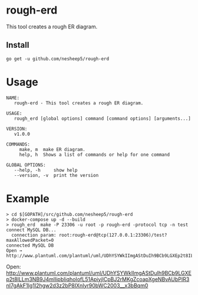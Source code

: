 # rough-erd
This tool creates a rough ER diagram.

## Install
```
go get -u github.com/nesheep5/rough-erd
```

# Usage
```
NAME:
   rough-erd - This tool creates a rough ER diagram.

USAGE:
   rough_erd [global options] command [command options] [arguments...]

VERSION:
   v1.0.0

COMMANDS:
     make, m  make ER diagram.
     help, h  Shows a list of commands or help for one command

GLOBAL OPTIONS:
   --help, -h     show help
   --version, -v  print the version
```

# Example
```
> cd $[GOPATH]/src/github.com/nesheep5/rough-erd
> docker-compose up -d --build
> rough_erd  make -P 23306 -u root -p rough-erd -protocol tcp -n test
connect MySQL DB...
  connection param: root:rough-erd@tcp(127.0.0.1:23306)/test?maxAllowedPacket=0
connected MySQL DB
Open → http://www.plantuml.com/plantuml/uml/UDhYSYWkIImgAStDuIh9BCb9LGXEp2t8ILLm3NB9J4mlIipbIiqhoIofL51ApiyjICpBJ2rMKgZcoapXgeNBvAUbPIR3nI7gAkF1Ig1I2hgw2d3z2bP8IXnIyr90bWC2003__x3bBqm0

```
Open: http://www.plantuml.com/plantuml/uml/UDhYSYWkIImgAStDuIh9BCb9LGXEp2t8ILLm3NB9J4mlIipbIiqhoIofL51ApiyjICpBJ2rMKgZcoapXgeNBvAUbPIR3nI7gAkF1Ig1I2hgw2d3z2bP8IXnIyr90bWC2003__x3bBqm0
